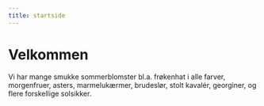 ```yaml
---
title: startside
---
```

# Velkommen

Vi har mange smukke sommerblomster bl.a. frøkenhat i alle farver, morgenfruer, asters, marmelukærmer, brudeslør, stolt kavalér, georginer, og flere forskellige solsikker.
